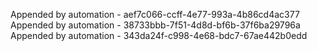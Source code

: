 

Appended by automation - aef7c066-ccff-4e77-993a-4b86cd4ac377
Appended by automation - 38733bbb-7f51-4d8d-bf6b-37f6ba29796a
Appended by automation - 343da24f-c998-4e68-bdc7-67ae442b0edd